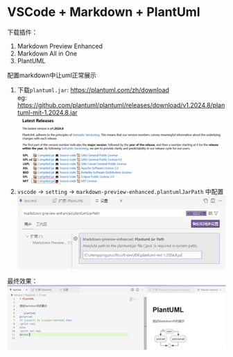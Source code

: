 # VSCode + Markdown + PlantUml

下载插件：

1. Markdown Preview Enhanced
2. Markdown All in One
3. PlantUML

配置markdown中让uml正常展示

1. 下载`plantuml.jar`: https://plantuml.com/zh/download   
    eg: https://github.com/plantuml/plantuml/releases/download/v1.2024.8/plantuml-mit-1.2024.8.jar
    ![](./images/14-VSCode+Markdown+PlantUml-1732759862306.png)
2. `vscode` -> `setting` -> `markdown-preview-enhanced.plantumlJarPath` 中配置
    ![](./images/14-VSCode+Markdown+PlantUml-1732760094099.png)

最终效果：
![](./images/14-VSCode+Markdown+PlantUml-1732772699802.png)
